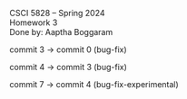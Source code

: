 CSCI 5828 – Spring 2024 <br>
Homework 3 <br>
Done by: Aaptha Boggaram <br>

commit 3 -> commit 0 (bug-fix) <br>

commit 4 -> commit 3 (bug-fix) <br>

commit 7 -> commit 4 (bug-fix-experimental) <br>

